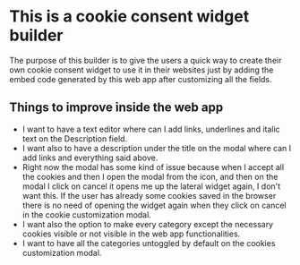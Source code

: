# This is a cookie consent widget builder

The purpose of this builder is to give the users a quick way to create their own cookie consent widget to use it in their websites just by adding the embed code generated by this web app after customizing all the fields.


## Things to improve inside the web app 

- I want to have a text editor where can I add links, underlines and italic text on the Description field.
- I want also to have a description under the title on the modal where can I add links and everything said above.
- Right now the modal has some kind of issue because when I accept all the cookies and then I open the modal from the icon, and then on the modal I click on cancel it opens me up the lateral widget again, I don't want this. If the user has already some cookies saved in the browser there is no need of opening the widget again when they click on cancel in the cookie customization modal.
- I want also the option to make every category except the necessary cookies visible or not visible in the web app functionalities.
- I want to have all the categories untoggled by default on the cookies customization modal.
